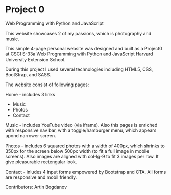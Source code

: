 # Project 0

Web Programming with Python and JavaScript

This website showcases 2 of my passions, which is photography and music. 

This simple 4-page personal website was designed and built as a Project0 at CSCI S-33a Web Programming with Python and JavaScript Harvard University Extension School. 

During this project I used several technologies including HTML5, CSS, BootStrap, and SASS. 

The website consist of following pages: 

Home - includes 3 links 
  - Music
  - Photos
  - Contact
  
Music - includes YouTube video (via iframe). Also this pages is enriched with responsive nav bar, with a toggle/hamburger menu, which appears upond narrower screen. 

Photos - includes 6 squared photos with a width of 400px, which shrinks to 350px for the screen below 500px width (to fit a full image in mobile screens). Also images are aligned with col-lg-9 to fit 3 images per row. It give pleasurable rectengular look. 

Contact - inludes 4 input forms empowered by Bootstrap and CTA. All forms are responsive and mobil friendly. 

Contributors: Artin Bogdanov

